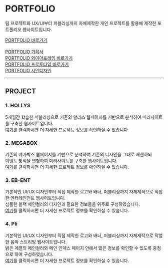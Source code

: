 # PORTFOLIO

팀 프로젝트와 UX/UI부터 퍼블리싱까지 자체제작한 개인 프로젝트를 활용해 제작한 포트폴리오 웹사이트입니다.<br>

[PORTFOLIO 바로가기](https://eunbi1228.github.io/eunbi1228.github.io/index.html)<br><br>
[PORTFOLIO 기획서](https://github.com/eunbi1228/eunbi1228.github.io/blob/main/portfolio-planning.pdf)<br>
[PORTFOLIO 와이어프레임 바로가기](https://ovenapp.io/view/qPL0kp7UeK3vzIZpH6Mg5PRxwxMfU3iF/MNrEs)<br>
[PORTFOLIO 프로토타입 바로가기](https://ovenapp.io/view/xj5QAiWnYpIGteFeKEe1GuxX5gdKD2z9/bDV3S)<br>
[PORTFOLIO 시안디자인](https://github.com/eunbi1228/eunbi1228.github.io/tree/main/portfolio.psd)<br>

<hr>

## PROJECT

### 1. HOLLYS
5개월간 학습한 퍼블리싱으로 기존의 할리스 웹페이지를 기반으로 분석하여 미러사이트를 구축한 웹사이트입니다.<br>
[여기](https://github.com/eunbi1228/HOLLYS)를 클릭하시면 더 자세한 프로젝트 정보를 확인하실 수 있습니다.
### 2. MEGABOX
기존의 메가박스 웹페이지를 기반으로 분석하여 기존의 디자인을 그대로 재현하되<br>이벤트 방식을 변형하여 미러사이트를 구축한 웹사이트입니다.<br>
[여기](https://github.com/eunbi1228/MEGABOX)를 클릭하시면 더 자세한 프로젝트 정보를 확인하실 수 있습니다.
### 3. EB-ENT
기본적인 UI/UX 디자인부터 직접 제작한 로고와 배너, 퍼블리싱까지 자체제작으로 작업한 엔터테인먼트 웹사이트입니다.<br>
심플한 블랙 메인컬러의 디자인과 필요한 정보들을 위주로 구성하였습니다.<br>
[여기](https://github.com/eunbi1228/EB-ENT)를 클릭하시면 더 자세한 프로젝트 정보를 확인하실 수 있습니다.
### 4. Pli
기본적인 UI/UX 디자인부터 직접 제작한 로고와 배너, 퍼블리싱까지 자체제작으로 작업한 음악 스트리밍 웹사이트입니다.<br>
밝은 계열의 메인컬러와 메인 인덱스 페이지 안에서 많은 정보를 확인할 수 있도록 중점으로 하여 구성하였습니다.<br>
[여기](https://github.com/eunbi1228/Pli)를 클릭하시면 더 자세한 프로젝트 정보를 확인하실 수 있습니다.
